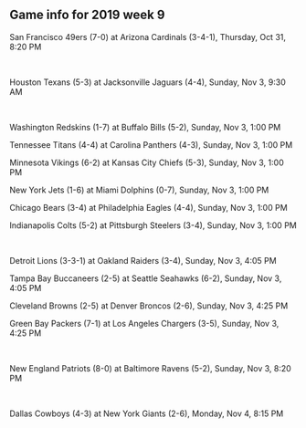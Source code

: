 ## Game info for 2019 week 9
San Francisco 49ers (7-0) at Arizona Cardinals (3-4-1), Thursday, Oct 31, 8:20 PM


<br/>

Houston Texans (5-3) at Jacksonville Jaguars (4-4), Sunday, Nov 3, 9:30 AM


<br/>

Washington Redskins (1-7) at Buffalo Bills (5-2), Sunday, Nov 3, 1:00 PM

Tennessee Titans (4-4) at Carolina Panthers (4-3), Sunday, Nov 3, 1:00 PM

Minnesota Vikings (6-2) at Kansas City Chiefs (5-3), Sunday, Nov 3, 1:00 PM

New York Jets (1-6) at Miami Dolphins (0-7), Sunday, Nov 3, 1:00 PM

Chicago Bears (3-4) at Philadelphia Eagles (4-4), Sunday, Nov 3, 1:00 PM

Indianapolis Colts (5-2) at Pittsburgh Steelers (3-4), Sunday, Nov 3, 1:00 PM


<br/>

Detroit Lions (3-3-1) at Oakland Raiders (3-4), Sunday, Nov 3, 4:05 PM

Tampa Bay Buccaneers (2-5) at Seattle Seahawks (6-2), Sunday, Nov 3, 4:05 PM

Cleveland Browns (2-5) at Denver Broncos (2-6), Sunday, Nov 3, 4:25 PM

Green Bay Packers (7-1) at Los Angeles Chargers (3-5), Sunday, Nov 3, 4:25 PM


<br/>

New England Patriots (8-0) at Baltimore Ravens (5-2), Sunday, Nov 3, 8:20 PM


<br/>

Dallas Cowboys (4-3) at New York Giants (2-6), Monday, Nov 4, 8:15 PM


